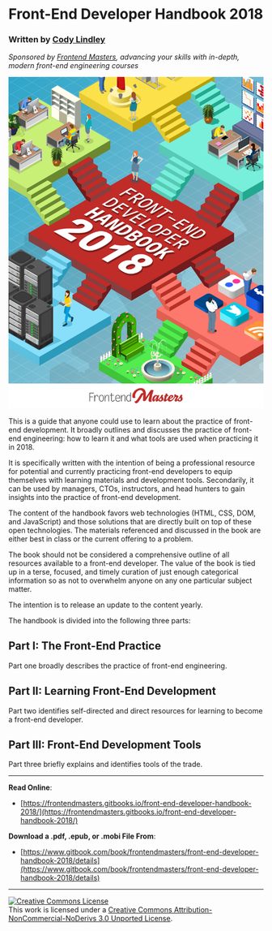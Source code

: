 # Front-End Developer Handbook 2018

### Written by [Cody Lindley](http://codylindley.com/)

*Sponsored by [Frontend Masters](https://frontendmasters.com/), advancing your skills with in-depth, modern front-end engineering courses*

![](cover.jpg)

This is a guide that anyone could use to learn about the practice of front-end development. It broadly outlines and discusses the practice of front-end engineering: how to learn it and what tools are used when practicing it in 2018.

It is specifically written with the intention of being a professional resource for potential and currently practicing front-end developers to equip themselves with learning materials and development tools. Secondarily, it can be used by managers, CTOs, instructors, and head hunters to gain insights into the practice of front-end development.

The content of the handbook favors web technologies (HTML, CSS, DOM, and JavaScript) and those solutions that are directly built on top of these open technologies. The materials referenced and discussed in the book are either best in class or the current offering to a problem.

The book should not be considered a comprehensive outline of all resources available to a front-end developer. The value of the book is tied up in a terse, focused, and timely curation of just enough categorical information so as not to overwhelm anyone on any one particular subject matter.

The intention is to release an update to the content yearly.

The handbook is divided into the following three parts:

Part I: The Front-End Practice
---
Part one broadly describes the practice of front-end engineering.

Part II: Learning Front-End Development
---
Part two identifies self-directed and direct resources for learning to become a front-end developer.

Part III: Front-End Development Tools
---
Part three briefly explains and identifies tools of the trade.

***

**Read Online**:

* [https://frontendmasters.gitbooks.io/front-end-developer-handbook-2018/](https://frontendmasters.gitbooks.io/front-end-developer-handbook-2018/)

**Download a .pdf, .epub, or .mobi File From**:

* [https://www.gitbook.com/book/frontendmasters/front-end-developer-handbook-2018/details](https://www.gitbook.com/book/frontendmasters/front-end-developer-handbook-2018/details)

***

<a rel="license" href="http://creativecommons.org/licenses/by-nc-nd/3.0/"><img alt="Creative Commons License" style="border-width:0" src="https://i.creativecommons.org/l/by-nc-nd/3.0/88x31.png" /></a><br />This work is licensed under a <a rel="license" href="http://creativecommons.org/licenses/by-nc-nd/3.0/">Creative Commons Attribution-NonCommercial-NoDerivs 3.0 Unported License</a>.






